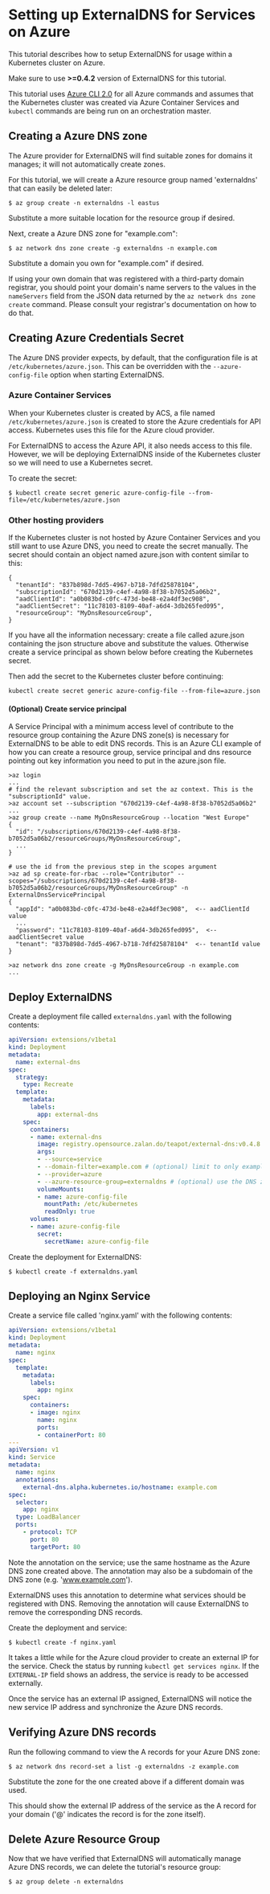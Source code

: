 # Setting up ExternalDNS for Services on Azure

This tutorial describes how to setup ExternalDNS for usage within a Kubernetes cluster on Azure.

Make sure to use **>=0.4.2** version of ExternalDNS for this tutorial.

This tutorial uses [Azure CLI 2.0](https://docs.microsoft.com/en-us/cli/azure/install-azure-cli) for all
Azure commands and assumes that the Kubernetes cluster was created via Azure Container Services and `kubectl` commands
are being run on an orchestration master.

## Creating a Azure DNS zone

The Azure provider for ExternalDNS will find suitable zones for domains it manages; it will
not automatically create zones.

For this tutorial, we will create a Azure resource group named 'externaldns' that can easily be deleted later:

```
$ az group create -n externaldns -l eastus
```

Substitute a more suitable location for the resource group if desired.

Next, create a Azure DNS zone for "example.com":

```
$ az network dns zone create -g externaldns -n example.com
```

Substitute a domain you own for "example.com" if desired.

If using your own domain that was registered with a third-party domain registrar, you should point your domain's
name servers to the values in the `nameServers` field from the JSON data returned by the `az network dns zone create` command.
Please consult your registrar's documentation on how to do that.

## Creating Azure Credentials Secret
The Azure DNS provider expects, by default, that the configuration file is at `/etc/kubernetes/azure.json`.  This can be overridden with
the `--azure-config-file` option when starting ExternalDNS.

### Azure Container Services
When your Kubernetes cluster is created by ACS, a file named `/etc/kubernetes/azure.json` is created to store
the Azure credentials for API access.  Kubernetes uses this file for the Azure cloud provider.

For ExternalDNS to access the Azure API, it also needs access to this file.  However, we will be deploying ExternalDNS inside of
the Kubernetes cluster so we will need to use a Kubernetes secret.

To create the secret:

```
$ kubectl create secret generic azure-config-file --from-file=/etc/kubernetes/azure.json
```
### Other hosting providers
If the Kubernetes cluster is not hosted by Azure Container Services and you still want to use Azure DNS, you need to create the secret manually. The secret should contain an object named azure.json with content similar to this:
```
{
  "tenantId": "837b898d-7dd5-4967-b718-7dfd25878104",
  "subscriptionId": "670d2139-c4ef-4a98-8f38-b7052d5a06b2",
  "aadClientId": "a0b083bd-c0fc-473d-be48-e2a4df3ec908",
  "aadClientSecret": "11c78103-8109-40af-a6d4-3db265fed095",
  "resourceGroup": "MyDnsResourceGroup",
}
```
If you have all the information necessary: create a file called azure.json containing the json structure above and substitute the values. Otherwise create a service principal as shown below before creating the Kubernetes secret.

Then add the secret to the Kubernetes cluster before continuing:
```
kubectl create secret generic azure-config-file --from-file=azure.json
```

#### (Optional) Create service principal
A Service Principal with a minimum access level of contribute to the resource group containing the Azure DNS zone(s) is necessary for ExternalDNS to be able to edit DNS records. This is an Azure CLI example of how you can create a resource group, service principal and dns resource pointing out key information you need to put in the azure.json file.

```
>az login
...
# find the relevant subscription and set the az context. This is the "subscriptionId" value.
>az account set --subscription "670d2139-c4ef-4a98-8f38-b7052d5a06b2"
...
>az group create --name MyDnsResourceGroup --location "West Europe"
{
  "id": "/subscriptions/670d2139-c4ef-4a98-8f38-b7052d5a06b2/resourceGroups/MyDnsResourceGroup",
  ...
}

# use the id from the previous step in the scopes argument
>az ad sp create-for-rbac --role="Contributor" --scopes="/subscriptions/670d2139-c4ef-4a98-8f38-b7052d5a06b2/resourceGroups/MyDnsResourceGroup" -n ExternalDnsServicePrincipal
{
  "appId": "a0b083bd-c0fc-473d-be48-e2a4df3ec908",  <-- aadClientId value
  ...
  "password": "11c78103-8109-40af-a6d4-3db265fed095",  <-- aadClientSecret value
  "tenant": "837b898d-7dd5-4967-b718-7dfd25878104"  <-- tenantId value
}

>az network dns zone create -g MyDnsResourceGroup -n example.com
...

```

## Deploy ExternalDNS

Create a deployment file called `externaldns.yaml` with the following contents:

```yaml
apiVersion: extensions/v1beta1
kind: Deployment
metadata:
  name: external-dns
spec:
  strategy:
    type: Recreate
  template:
    metadata:
      labels:
        app: external-dns
    spec:
      containers:
      - name: external-dns
        image: registry.opensource.zalan.do/teapot/external-dns:v0.4.8
        args:
        - --source=service
        - --domain-filter=example.com # (optional) limit to only example.com domains; change to match the zone created above.
        - --provider=azure
        - --azure-resource-group=externaldns # (optional) use the DNS zones from the tutorial's resource group
        volumeMounts:
        - name: azure-config-file
          mountPath: /etc/kubernetes
          readOnly: true
      volumes:
      - name: azure-config-file
        secret:
          secretName: azure-config-file
```

Create the deployment for ExternalDNS:

```
$ kubectl create -f externaldns.yaml
```

## Deploying an Nginx Service

Create a service file called 'nginx.yaml' with the following contents:

```yaml
apiVersion: extensions/v1beta1
kind: Deployment
metadata:
  name: nginx
spec:
  template:
    metadata:
      labels:
        app: nginx
    spec:
      containers:
      - image: nginx
        name: nginx
        ports:
        - containerPort: 80
---
apiVersion: v1
kind: Service
metadata:
  name: nginx
  annotations:
    external-dns.alpha.kubernetes.io/hostname: example.com
spec:
  selector:
    app: nginx
  type: LoadBalancer
  ports:
    - protocol: TCP
      port: 80
      targetPort: 80
```

Note the annotation on the service; use the same hostname as the Azure DNS zone created above. The annotation may also be a subdomain
of the DNS zone (e.g. 'www.example.com').

ExternalDNS uses this annotation to determine what services should be registered with DNS.  Removing the annotation
will cause ExternalDNS to remove the corresponding DNS records.

Create the deployment and service:

```
$ kubectl create -f nginx.yaml
```

It takes a little while for the Azure cloud provider to create an external IP for the service.  Check the status by running
`kubectl get services nginx`.  If the `EXTERNAL-IP` field shows an address, the service is ready to be accessed externally.

Once the service has an external IP assigned, ExternalDNS will notice the new service IP address and synchronize
the Azure DNS records.

## Verifying Azure DNS records

Run the following command to view the A records for your Azure DNS zone:

```
$ az network dns record-set a list -g externaldns -z example.com
```

Substitute the zone for the one created above if a different domain was used.

This should show the external IP address of the service as the A record for your domain ('@' indicates the record is for the zone itself).

## Delete Azure Resource Group

Now that we have verified that ExternalDNS will automatically manage Azure DNS records, we can delete the tutorial's
resource group:

```
$ az group delete -n externaldns
```
